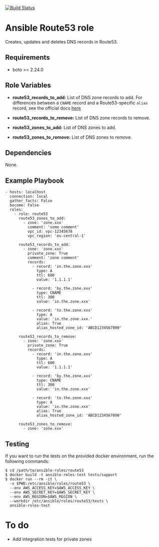 [![Build Status](https://travis-ci.org/danvaida/ansible-roles-route53.svg?branch=master)](https://travis-ci.org/danvaida/ansible-roles-route53)

# Ansible Route53 role

Creates, updates and deletes DNS records in Route53.

## Requirements

* boto >= 2.24.0

## Role Variables

* __route53_records_to_add:__
  List of DNS zone records to add. For differences between a `CNAME` record and a Route53-specific `alias` record, see the official docs [here](http://docs.aws.amazon.com/Route53/latest/DeveloperGuide/resource-record-sets-choosing-alias-non-alias.html)

* __route53_records_to_remove:__
  List of DNS zone records to remove.

* __route53_zones_to_add:__
  List of DNS zones to add.

* __route53_zones_to_remove:__
  List of DNS zones to remove.

## Dependencies

None.

## Example Playbook

    - hosts: localhost
      connection: local
      gather_facts: False
      become: False
      roles:
        - role: route53
          route53_zones_to_add:
            - zone: 'zone.xxx'
              comment: 'some comment'
              vpc_id: vpc-12345678
              vpc_region: 'eu-central-1'

          route53_records_to_add:
            - zone: 'zone.xxx'
              private_zone: True
              comment: 'zone comment'
              records:
                - record: 'in.the.zone.xxx'
                  type: A
                  ttl: 600
                  value: '1.1.1.1'

                - record: 'by.the.zone.xxx'
                  type: CNAME
                  ttl: 300
                  value: 'in.the.zone.xxx'

                - record: 'to.the.zone.xxx'
                  type: A
                  value: 'in.the.zone.xxx.'
                  alias: True
                  alias_hosted_zone_id: 'ABCD1234567890'

          route53_records_to_remove:
            - zone: 'zone.xxx'
              private_zone: True
              records:
                - record: 'in.the.zone.xxx'
                  type: A
                  ttl: 600
                  value: '1.1.1.1'

                - record: 'by.the.zone.xxx'
                  type: CNAME
                  ttl: 300
                  value: 'in.the.zone.xxx'

                - record: 'to.the.zone.xxx'
                  type: A
                  value: 'in.the.zone.xxx'
                  alias: True
                  alias_hosted_zone_id: 'ABCD1234567890'

          route53_zones_to_remove:
            - zone: 'zone.xxx'

## Testing

If you want to run the tests on the provided docker environment, run the
following commands:

    $ cd /path/to/ansible-roles/route53
    $ docker build -t ansible-roles-test tests/support
    $ docker run --rm -it \
      -v $PWD:/etc/ansible/roles/route53 \
      --env AWS_ACCESS_KEY=$AWS_ACCESS_KEY \
      --env AWS_SECRET_KEY=$AWS_SECRET_KEY \
      --env AWS_REGION=$AWS_REGION \
      --workdir /etc/ansible/roles/route53/tests \
      ansible-roles-test

# To do

* Add integration tests for private zones
